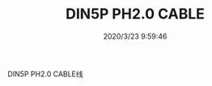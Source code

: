 ﻿---
layout: post 
title: DIN5P PH2.0 CABLE
tags: HARNESS
categories: wire-harness
overview: DIN5P PH2.0 CABLE
series: 
part_number: KR18
thumb_img: static/202003/283-thumb-20200323180022.jpg
image: static/202003/283-20200323180022.jpg
date: 2020/3/23 9:59:46
---


DIN5P PH2.0 CABLE线
